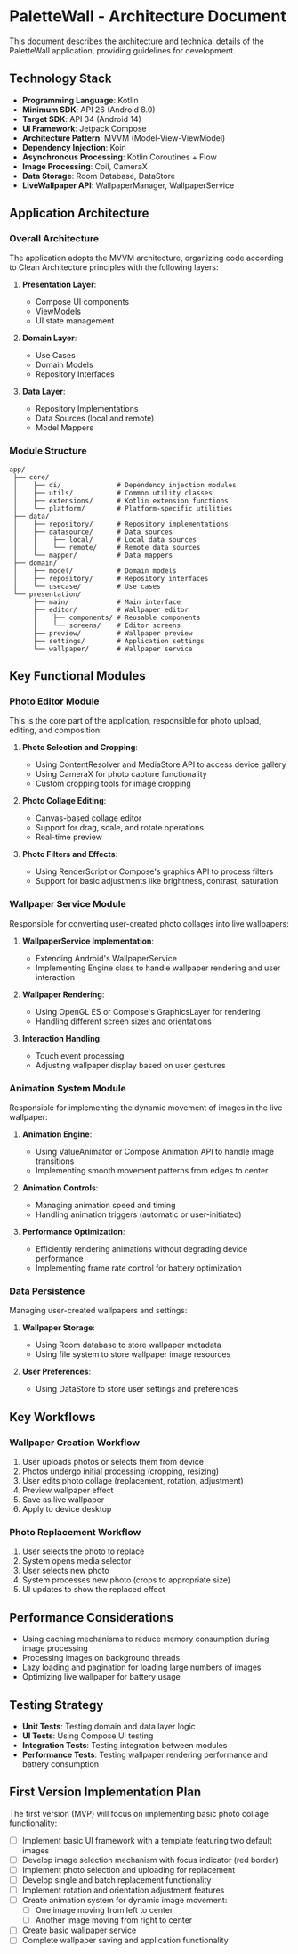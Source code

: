 # PaletteWall - Architecture Document

This document describes the architecture and technical details of the PaletteWall application, providing guidelines for development.

## Technology Stack

- **Programming Language**: Kotlin
- **Minimum SDK**: API 26 (Android 8.0)
- **Target SDK**: API 34 (Android 14)
- **UI Framework**: Jetpack Compose
- **Architecture Pattern**: MVVM (Model-View-ViewModel)
- **Dependency Injection**: Koin
- **Asynchronous Processing**: Kotlin Coroutines + Flow
- **Image Processing**: Coil, CameraX
- **Data Storage**: Room Database, DataStore
- **LiveWallpaper API**: WallpaperManager, WallpaperService

## Application Architecture

### Overall Architecture

The application adopts the MVVM architecture, organizing code according to Clean Architecture principles with the following layers:

1. **Presentation Layer**:

   - Compose UI components
   - ViewModels
   - UI state management

2. **Domain Layer**:

   - Use Cases
   - Domain Models
   - Repository Interfaces

3. **Data Layer**:
   - Repository Implementations
   - Data Sources (local and remote)
   - Model Mappers

### Module Structure

```
app/
 ├── core/
 │    ├── di/              # Dependency injection modules
 │    ├── utils/           # Common utility classes
 │    ├── extensions/      # Kotlin extension functions
 │    └── platform/        # Platform-specific utilities
 ├── data/
 │    ├── repository/      # Repository implementations
 │    ├── datasource/      # Data sources
 │    │    ├── local/      # Local data sources
 │    │    └── remote/     # Remote data sources
 │    └── mapper/          # Data mappers
 ├── domain/
 │    ├── model/           # Domain models
 │    ├── repository/      # Repository interfaces
 │    └── usecase/         # Use cases
 └── presentation/
      ├── main/            # Main interface
      ├── editor/          # Wallpaper editor
      │    ├── components/ # Reusable components
      │    └── screens/    # Editor screens
      ├── preview/         # Wallpaper preview
      ├── settings/        # Application settings
      └── wallpaper/       # Wallpaper service
```

## Key Functional Modules

### Photo Editor Module

This is the core part of the application, responsible for photo upload, editing, and composition:

1. **Photo Selection and Cropping**:

   - Using ContentResolver and MediaStore API to access device gallery
   - Using CameraX for photo capture functionality
   - Custom cropping tools for image cropping

2. **Photo Collage Editing**:

   - Canvas-based collage editor
   - Support for drag, scale, and rotate operations
   - Real-time preview

3. **Photo Filters and Effects**:
   - Using RenderScript or Compose's graphics API to process filters
   - Support for basic adjustments like brightness, contrast, saturation

### Wallpaper Service Module

Responsible for converting user-created photo collages into live wallpapers:

1. **WallpaperService Implementation**:

   - Extending Android's WallpaperService
   - Implementing Engine class to handle wallpaper rendering and user interaction

2. **Wallpaper Rendering**:

   - Using OpenGL ES or Compose's GraphicsLayer for rendering
   - Handling different screen sizes and orientations

3. **Interaction Handling**:
   - Touch event processing
   - Adjusting wallpaper display based on user gestures

### Animation System Module

Responsible for implementing the dynamic movement of images in the live wallpaper:

1. **Animation Engine**:

   - Using ValueAnimator or Compose Animation API to handle image transitions
   - Implementing smooth movement patterns from edges to center

2. **Animation Controls**:

   - Managing animation speed and timing
   - Handling animation triggers (automatic or user-initiated)

3. **Performance Optimization**:
   - Efficiently rendering animations without degrading device performance
   - Implementing frame rate control for battery optimization

### Data Persistence

Managing user-created wallpapers and settings:

1. **Wallpaper Storage**:

   - Using Room database to store wallpaper metadata
   - Using file system to store wallpaper image resources

2. **User Preferences**:
   - Using DataStore to store user settings and preferences

## Key Workflows

### Wallpaper Creation Workflow

1. User uploads photos or selects them from device
2. Photos undergo initial processing (cropping, resizing)
3. User edits photo collage (replacement, rotation, adjustment)
4. Preview wallpaper effect
5. Save as live wallpaper
6. Apply to device desktop

### Photo Replacement Workflow

1. User selects the photo to replace
2. System opens media selector
3. User selects new photo
4. System processes new photo (crops to appropriate size)
5. UI updates to show the replaced effect

## Performance Considerations

- Using caching mechanisms to reduce memory consumption during image processing
- Processing images on background threads
- Lazy loading and pagination for loading large numbers of images
- Optimizing live wallpaper for battery usage

## Testing Strategy

- **Unit Tests**: Testing domain and data layer logic
- **UI Tests**: Using Compose UI testing
- **Integration Tests**: Testing integration between modules
- **Performance Tests**: Testing wallpaper rendering performance and battery consumption

## First Version Implementation Plan

The first version (MVP) will focus on implementing basic photo collage functionality:

- [ ] Implement basic UI framework with a template featuring two default images
- [ ] Develop image selection mechanism with focus indicator (red border)
- [ ] Implement photo selection and uploading for replacement
- [ ] Develop single and batch replacement functionality
- [ ] Implement rotation and orientation adjustment features
- [ ] Create animation system for dynamic image movement:
  - [ ] One image moving from left to center
  - [ ] Another image moving from right to center
- [ ] Create basic wallpaper service
- [ ] Complete wallpaper saving and application functionality
